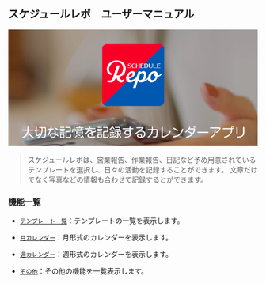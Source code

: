 ## スケジュールレポ　ユーザーマニュアル

<img src="imgs/top.png" width="640px">

>スケジュールレポは、営業報告、作業報告、日記など予め用意されているテンプレートを選択し、日々の活動を記録することができます。
>文章だけでなく写真などの情報も合わせて記録するとができます。

### 機能一覧

- [`テンプレート一覧`](./templates.md)：テンプレートの一覧を表示します。

- [`月カレンダー`](./monthly_calendar.md)：月形式のカレンダーを表示します。

- [`週カレンダー`](./weekly_calendar.md)：週形式のカレンダーを表示します。

- [`その他`](./other.md)：その他の機能を一覧表示します。
